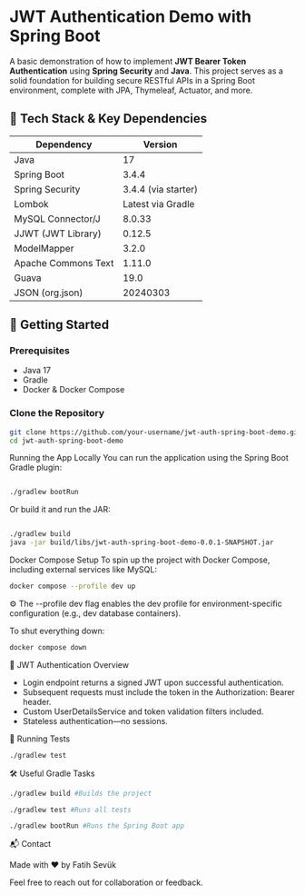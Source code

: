 # JWT Authentication Demo with Spring Boot

A basic demonstration of how to implement **JWT Bearer Token Authentication** using **Spring Security** and **Java**. This project serves as a solid foundation for building secure RESTful APIs in a Spring Boot environment, complete with JPA, Thymeleaf, Actuator, and more.

## 🔧 Tech Stack & Key Dependencies

| Dependency           | Version     |
|----------------------|-------------|
| Java                 | 17          |
| Spring Boot          | 3.4.4       |
| Spring Security      | 3.4.4 (via starter) |
| Lombok               | Latest via Gradle |
| MySQL Connector/J    | 8.0.33      |
| JJWT (JWT Library)   | 0.12.5      |
| ModelMapper          | 3.2.0       |
| Apache Commons Text  | 1.11.0      |
| Guava                | 19.0        |
| JSON (org.json)      | 20240303    |

## 🚀 Getting Started

### Prerequisites

- Java 17
- Gradle
- Docker & Docker Compose

### Clone the Repository

```bash
git clone https://github.com/your-username/jwt-auth-spring-boot-demo.git
cd jwt-auth-spring-boot-demo

```

Running the App Locally
You can run the application using the Spring Boot Gradle plugin:

```bash

./gradlew bootRun

```

Or build it and run the JAR:

```bash

./gradlew build
java -jar build/libs/jwt-auth-spring-boot-demo-0.0.1-SNAPSHOT.jar


```

Docker Compose Setup
To spin up the project with Docker Compose, including external services like MySQL:

```bash
docker compose --profile dev up
```

⚙️ The --profile dev flag enables the dev profile for environment-specific configuration (e.g., dev database containers).

To shut everything down:

```bash
docker compose down
```

🔐 JWT Authentication Overview

* Login endpoint returns a signed JWT upon successful authentication.
* Subsequent requests must include the token in the Authorization: Bearer <token> header.
* Custom UserDetailsService and token validation filters included.
* Stateless authentication—no sessions.

🧪 Running Tests

```bash
./gradlew test

```

🛠️ Useful Gradle Tasks

```bash
./gradlew build #Builds the project

./gradlew test #Runs all tests

./gradlew bootRun #Runs the Spring Boot app

```

📬 Contact

Made with ❤️ by Fatih Sevük

Feel free to reach out for collaboration or feedback.
